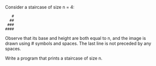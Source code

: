 Consider a staircase of size n = 4:

```
   #
  ##
 ###
####
```

Observe that its base and height are both equal to n, and the image is drawn
using # symbols and spaces. The last line is not preceded by any spaces.

Write a program that prints a staircase of size n.
